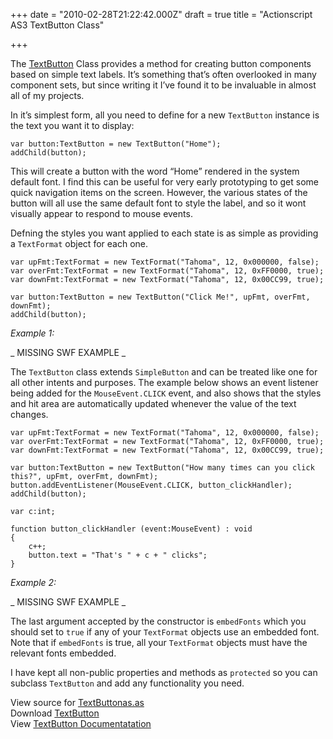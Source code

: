 +++
date = "2010-02-28T21:22:42.000Z"
draft = true
title = "Actionscript AS3 TextButton Class"

+++

The [TextButton](http://code.google.com/p/duncanhall-lib/source/browse/trunk/net/duncanhall/components/TextButton.as) Class provides a method for creating button components based on simple text labels. It’s something that’s often overlooked in many component sets, but since writing it I’ve found it to be invaluable in almost all of my projects.

In it’s simplest form, all you need to define for a new `TextButton` instance is the text you want it to display:

```
var button:TextButton = new TextButton("Home");
addChild(button);
```
This will create a button with the word “Home” rendered in the system default font. I find this can be useful for very early prototyping to get some quick navigation items on the screen. However, the various states of the button will all use the same default font to style the label, and so it wont visually appear to respond to mouse events.

Defning the styles you want applied to each state is as simple as providing a `TextFormat` object for each one.

```
var upFmt:TextFormat = new TextFormat("Tahoma", 12, 0x000000, false);
var overFmt:TextFormat = new TextFormat("Tahoma", 12, 0xFF0000, true);
var downFmt:TextFormat = new TextFormat("Tahoma", 12, 0x00CC99, true);
 
var button:TextButton = new TextButton("Click Me!", upFmt, overFmt, downFmt);
addChild(button);
```

*Example 1:*

_ MISSING SWF EXAMPLE _

The `TextButton` class extends `SimpleButton` and can be treated like one for all other intents and purposes. The example below shows an event listener being added for the `MouseEvent.CLICK` event, and also shows that the styles and hit area are automatically updated whenever the value of the text changes.

```
var upFmt:TextFormat = new TextFormat("Tahoma", 12, 0x000000, false);
var overFmt:TextFormat = new TextFormat("Tahoma", 12, 0xFF0000, true);
var downFmt:TextFormat = new TextFormat("Tahoma", 12, 0x00CC99, true);
 
var button:TextButton = new TextButton("How many times can you click this?", upFmt, overFmt, downFmt);
button.addEventListener(MouseEvent.CLICK, button_clickHandler);
addChild(button);
 
var c:int;

function button_clickHandler (event:MouseEvent) : void
{
	c++;
	button.text = "That's " + c + " clicks";
}
```

*Example 2:*

_ MISSING SWF EXAMPLE _

The last argument accepted by the constructor is `embedFonts` which you should set to `true` if any of your `TextFormat` objects use an embedded font. Note that if `embedFonts` is true, all your `TextFormat` objects must have the relevant fonts embedded.

I have kept all non-public properties and methods as `protected` so you can subclass `TextButton` and add any functionality you need.

View source for [TextButtonas.as](http://code.google.com/p/duncanhall-lib/source/browse/trunk/net/duncanhall/components/TextButton.as)  
 Download [TextButton](http://code.google.com/p/duncanhall-lib/source/checkout)  
 View [TextButton Documentatation](http://duncanhall.net/docs/net/duncanhall/components/TextButton.html)


